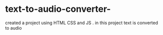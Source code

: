 # text-to-audio-converter-
created a project using HTML CSS and JS . in this project  text is converted to audio 
